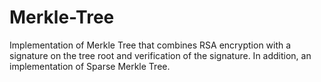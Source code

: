 # Merkle-Tree
Implementation of Merkle Tree that combines RSA encryption with a signature on the tree root and verification of the signature. In addition, an implementation of Sparse Merkle Tree.
